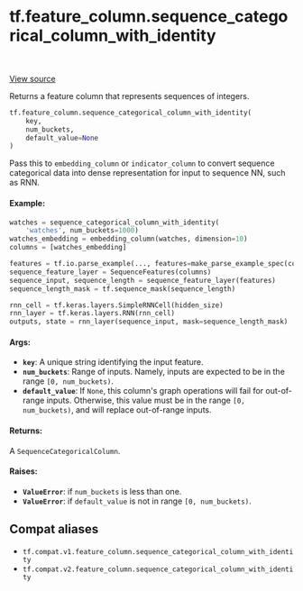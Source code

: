 <div itemscope itemtype="http://developers.google.com/ReferenceObject">
<meta itemprop="name" content="tf.feature_column.sequence_categorical_column_with_identity" />
<meta itemprop="path" content="Stable" />
</div>

# tf.feature_column.sequence_categorical_column_with_identity

<!-- Insert buttons and diff -->

<table class="tfo-notebook-buttons tfo-api" align="left">
</table>

<a target="_blank" href="/code/stable/tensorflow/python/feature_column/sequence_feature_column.py">View source</a>



Returns a feature column that represents sequences of integers.

``` python
tf.feature_column.sequence_categorical_column_with_identity(
    key,
    num_buckets,
    default_value=None
)
```



<!-- Placeholder for "Used in" -->

Pass this to `embedding_column` or `indicator_column` to convert sequence
categorical data into dense representation for input to sequence NN, such as
RNN.

#### Example:



```python
watches = sequence_categorical_column_with_identity(
    'watches', num_buckets=1000)
watches_embedding = embedding_column(watches, dimension=10)
columns = [watches_embedding]

features = tf.io.parse_example(..., features=make_parse_example_spec(columns))
sequence_feature_layer = SequenceFeatures(columns)
sequence_input, sequence_length = sequence_feature_layer(features)
sequence_length_mask = tf.sequence_mask(sequence_length)

rnn_cell = tf.keras.layers.SimpleRNNCell(hidden_size)
rnn_layer = tf.keras.layers.RNN(rnn_cell)
outputs, state = rnn_layer(sequence_input, mask=sequence_length_mask)
```

#### Args:


* <b>`key`</b>: A unique string identifying the input feature.
* <b>`num_buckets`</b>: Range of inputs. Namely, inputs are expected to be in the
  range `[0, num_buckets)`.
* <b>`default_value`</b>: If `None`, this column's graph operations will fail for
  out-of-range inputs. Otherwise, this value must be in the range
  `[0, num_buckets)`, and will replace out-of-range inputs.


#### Returns:

A `SequenceCategoricalColumn`.



#### Raises:


* <b>`ValueError`</b>: if `num_buckets` is less than one.
* <b>`ValueError`</b>: if `default_value` is not in range `[0, num_buckets)`.

## Compat aliases

* `tf.compat.v1.feature_column.sequence_categorical_column_with_identity`
* `tf.compat.v2.feature_column.sequence_categorical_column_with_identity`

